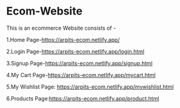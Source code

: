 # Ecom-Website
This is an ecommerce Website consists of -

1.Home Page-https://arpits-ecom.netlify.app/

2.Login Page-https://arpits-ecom.netlify.app/login.html

3.Signup Page-https://arpits-ecom.netlify.app/signup.html

4.My Cart Page-https://arpits-ecom.netlify.app/mycart.html

5.My Wishlist Page: https://arpits-ecom.netlify.app/mywishlist.html

6.Products Page:https://arpits-ecom.netlify.app/product.html


